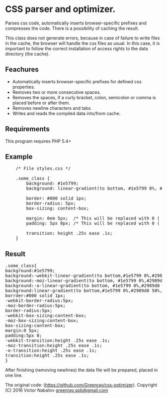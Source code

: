 CSS parser and optimizer.
=========================

Parses css code, automatically inserts browser-specific prefixes and compresses the code.
There is a possibility of caching the result.

This class does not generate errors, because in case of failure to write files in the cache, the browser will handle the css files as usual.
In this case, it is important to follow the correct installation of access rights to the data directory (the cache).

## Feachures

* Automatically inserts browser-specific prefixes for defined css properties.
* Removes two or more consecutive spaces.
* Removes the spaces, if a curly bracket, colon, semicolon or comma is placed before or after them.
* Removes newline characters and tabs.
* Writes and reads the compiled data into/from cache.

## Requirements

This program requires PHP 5.4+

## Example

<pre>
    /* File styles.css */

    .some_class {
        background: #1e5799;
        background: linear-gradient(to bottom, #1e5799 0%, #2989d8 50%, #207cca 51%, #7db9e8 100%);

        border: #000 solid 1px;
        border-radius: 5px;
        box-sizing: content-box;

        margin: 0em 5px;  /* This will be replaced with 0 ( 0em; )*/
        padding: 5px 0px; /* This will be replaced with 0 ( 0px; )*/

        transition: height .25s ease .1s;
    }
</pre>

## Result

<pre>
.some_class{
background:#1e5799;
background:-webkit-linear-gradient(to bottom,#1e5799 0%,#2989d8 50%,#207cca 51%,#7db9e8 100%);
background:-moz-linear-gradient(to bottom, #1e5799 0%,#2989d8 50%,#207cca 51%,#7db9e8 100%);
background:-o-linear-gradient(to bottom, #1e5799 0%,#2989d8 50%,#207cca 51%,#7db9e8 100%);
background:linear-gradient(to bottom,#1e5799 0%,#2989d8 50%,#207cca 51%,#7db9e8 100%);
borrder:#000 solid 1px;
-webkit-border-radius:5px;
-moz-border-radius:5px;
border-radius:5px;
-webkit-box-sizing:content-box;
-moz-box-sizing:content-box;
box-sizing:content-box;
margin:0 5px;
padding:5px 0;
-webkit-transition:height .25s ease .1s;
-moz-transition:height .25s ease .1s;
-o-transition:height .25s ease .1s;
transition:height .25s ease .1s;
}
</pre>

After finishing (removing newlines) the data file will be prepared, placed in one line.

The original code: (https://github.com/Greenray/css-optimizer).
Copyright (C) 2016 Victor Nabatov <greenray.spb@gmail.com>
